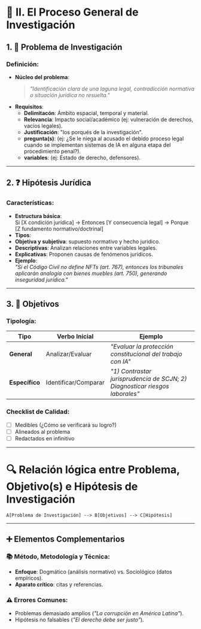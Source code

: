 # 📝 II. El Proceso General de Investigación  

## 1. 🎯 **Problema de Investigación**  
### Definición:  
- **Núcleo del problema**:  
  > *"Identificación clara de una laguna legal, contradicción normativa o situación jurídica no resuelta."*  
- **Requisitos**:  
  - **Delimitacón**: Ámbito espacial, temporal y material.  
  - **Relevancia**: Impacto social/académico (ej: vulneración de derechos, vacíos legales).
  - **Justificación**: "los porqués de la investigación".
  - **pregunta(s)**: (ej: ¿Se le niega al acusado el debido proceso legal cuando se implementan sistemas de IA en alguna etapa del procedimiento penal?).
  - **variables**: (ej: Estado de derecho, defensores).
---
## 2. ❓ **Hipótesis Jurídica**  
### Características:  
- **Estructura básica**:  
Si [X condición jurídica] → Entonces [Y consecuencia legal] → Porque [Z fundamento normativo/doctrinal]
- **Tipos**:
- **Objetiva y subjetiva**: supuesto normativo y hecho juridico.
- **Descriptivas**: Analizan relaciones entre variables legales.  
- **Explicativas**: Proponen causas de fenómenos jurídicos.  
- **Ejemplo**:  
*"Si el Código Civil no define NFTs (art. 767), entonces los tribunales aplicarán analogía con bienes muebles (art. 750), generando inseguridad jurídica."*  

---

## 3. 🎯 **Objetivos**  
### Tipología:  
| Tipo          | Verbo Inicial | Ejemplo                                  |  
|---------------|---------------|------------------------------------------|  
| **General**   | Analizar/Evaluar | *"Evaluar la protección constitucional del trabajo con IA"* |  
| **Específico**| Identificar/Comparar | *"1) Contrastar jurisprudencia de SCJN; 2) Diagnosticar riesgos laborales"* |  

### Checklist de Calidad:  
- [ ] Medibles (¿Cómo se verificará su logro?)  
- [ ] Alineados al problema  
- [ ] Redactados en infinitivo  

---
# 🔍 Relación lógica entre Problema, Objetivo(s) e Hipótesis de Investigación
    A[Problema de Investigación] --> B[Objetivos] --> C[Hipótesis]
---
## ➕ **Elementos Complementarios**  
### 📚 **Método, Metodología y Técnica**:  
- **Enfoque**: Dogmático (análisis normativo) vs. Sociológico (datos empíricos).  
- **Aparato crítico**: citas y referencias.    

### ⚠️ **Errores Comunes**:  
- Problemas demasiado amplios (*"La corrupción en América Latina"*).  
- Hipótesis no falsables (*"El derecho debe ser justo"*).  


